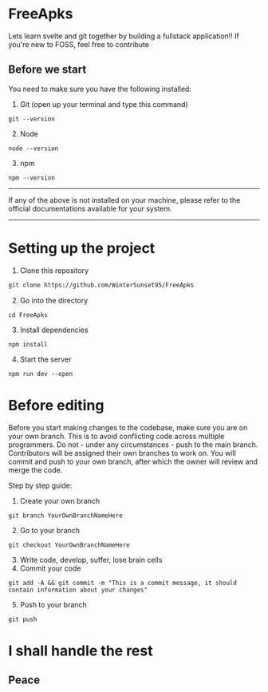 # FreeApks

Lets learn svelte and git together by building a fullstack application!!
If you're new to FOSS, feel free to contribute

## Before we start

You need to make sure you have the following installed:
1. Git (open up your terminal and type this command)
```
git --version
```
2. Node
```
node --version
```
3. npm
```
npm --version
```
<hr/>
If any of the above is not installed on your machine, please refer to the official documentations available for your system.
<hr/>

# Setting up the project
1. Clone this repository
```bash
git clone https://github.com/WinterSunset95/FreeApks
```
2. Go into the directory
```
cd FreeApks
```
3. Install dependencies
```
npm install
```
4. Start the server
```
npm run dev --open
```

# Before editing
Before you start making changes to the codebase, make sure you are on your own branch. This is to avoid conflicting 
code across multiple programmers. Do not - under any circumstances - push to the main branch. Contributors will be 
assigned their own branches to work on. You will commit and push to your own branch, after which the owner will review and
merge the code.

Step by step guide:
1. Create your own branch
```
git branch YourOwnBranchNameHere
```
2. Go to your branch
```
git checkout YourOwnBranchNameHere
```
3. Write code, develop, suffer, lose brain cells
4. Commit your code
```
git add -A && git commit -m "This is a commit message, it should contain information about your changes"
```
5. Push to your branch
```
git push
```

# I shall handle the rest
## Peace
